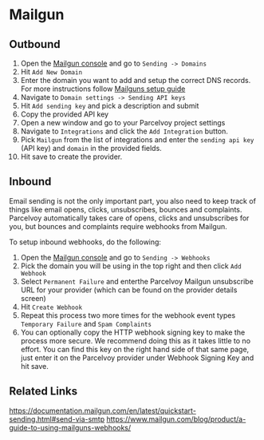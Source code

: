 # Mailgun

## Outbound
1. Open the [Mailgun console](https://app.mailgun.com) and go to `Sending -> Domains`
2. Hit `Add New Domain`
3. Enter the domain you want to add and setup the correct DNS records. For more instructions follow [Mailguns setup guide](https://documentation.mailgun.com/en/latest/quickstart-sending.html#add-receiving-mx-records)
4. Navigate to `Domain settings -> Sending API keys`
5. Hit `Add sending key` and pick a description and submit
6. Copy the provided API key
7. Open a new window and go to your Parcelvoy project settings
8. Navigate to `Integrations` and click the `Add Integration` button.
9. Pick `Mailgun` from the list of integrations and enter the `sending api key` (API key) and `domain` in the provided fields.
10. Hit save to create the provider.

## Inbound
Email sending is not the only important part, you also need to keep track of things like email opens, clicks, unsubscribes, bounces and complaints. Parcelvoy automatically takes care of opens, clicks and unsubscribes for you, but bounces and complaints require webhooks from Mailgun.

To setup inbound webhooks, do the following:
1. Open the [Mailgun console](https://app.mailgun.com) and go to `Sending -> Webhooks`
2. Pick the domain you will be using in the top right and then click `Add Webhook`
3. Select `Permanent Failure` and enterthe Parcelvoy Mailgun unsubscribe URL for your provider (which can be found on the provider details screen)
4. Hit `Create Webhook`
5. Repeat this process two more times for the webhook event types `Temporary Failure` and `Spam Complaints`
6. You can optionally copy the HTTP webhook signing key to make the process more secure. We recommend doing this as it takes little to no effort. You can find this key on the right hand side of that same page, just enter it on the Parcelvoy provider under Webhook Signing Key and hit save.

## Related Links
https://documentation.mailgun.com/en/latest/quickstart-sending.html#send-via-smtp
https://www.mailgun.com/blog/product/a-guide-to-using-mailguns-webhooks/